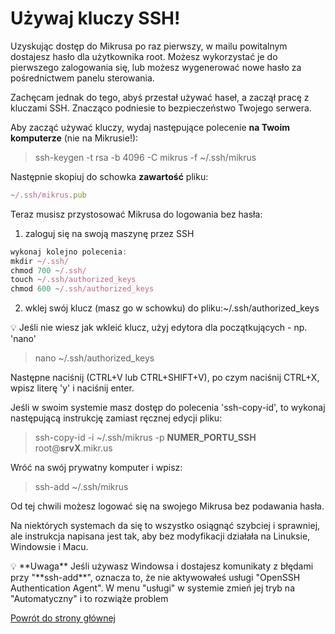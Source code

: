 # Używaj kluczy SSH!

Uzyskując dostęp do Mikrusa po raz pierwszy, w mailu powitalnym dostajesz hasło dla użytkownika root. Możesz wykorzystać je do pierwszego zalogowania się, lub możesz wygenerować nowe hasło za pośrednictwem panelu sterowania.

Zachęcam jednak do tego, abyś przestał używać haseł, a zaczął pracę z kluczami SSH. Znacząco podniesie to bezpieczeństwo Twojego serwera.

Aby zacząć używać kluczy, wydaj następujące polecenie **na Twoim komputerze** (nie na Mikrusie!):

> ssh-keygen -t rsa -b 4096 -C mikrus -f ~/.ssh/mikrus
> 

Następnie skopiuj do schowka **zawartość** pliku: 

```jsx
~/.ssh/mikrus.pub
```

Teraz musisz przystosować Mikrusa do logowania bez hasła:

1. zaloguj się na swoją maszynę przez SSH

```jsx
wykonaj kolejno polecenia:
mkdir ~/.ssh/
chmod 700 ~/.ssh/
touch ~/.ssh/authorized_keys
chmod 600 ~/.ssh/authorized_keys
```

 2. wklej swój klucz (masz go w schowku) do pliku:~/.ssh/authorized_keys

<aside>
💡 Jeśli nie wiesz jak wkleić klucz, użyj edytora dla początkujących - np. 'nano'

</aside>

> nano ~/.ssh/authorized_keys
> 

Następne naciśnij (CTRL+V lub CTRL+SHIFT+V), po czym naciśnij CTRL+X, wpisz literę 'y' i naciśnij enter.

Jeśli w swoim systemie masz dostęp do polecenia 'ssh-copy-id', to wykonaj następującą instrukcję zamiast ręcznej edycji pliku:

> ssh-copy-id -i ~/.ssh/mikrus -p **NUMER_PORTU_SSH** root@**srvX**.mikr.us
> 

Wróć na swój prywatny komputer i wpisz:

> ssh-add ~/.ssh/mikrus
> 

Od tej chwili możesz logować się na swojego Mikrusa bez podawania hasła.

Na niektórych systemach da się to wszystko osiągnąć szybciej i sprawniej, ale instrukcja napisana jest tak, aby bez modyfikacji działała na Linuksie, Windowsie i Macu.

<aside>
💡 **Uwaga**
Jeśli używasz Windowsa i dostajesz komunikaty z błędami przy "**ssh-add**", oznacza to, że nie aktywowałeś usługi "OpenSSH Authentication Agent". W menu "usługi" w systemie zmień jej tryb na "Automatyczny" i to rozwiąże problem

</aside>

[Powrót do strony głównej](../MIKR%20US%20-%20Don't%20Panic!%2072ab7e2ae85342d2a0a0c9443d521166.md)